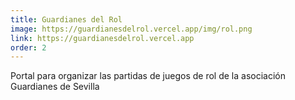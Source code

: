 ```yaml
---
title: Guardianes del Rol
image: https://guardianesdelrol.vercel.app/img/rol.png
link: https://guardianesdelrol.vercel.app
order: 2
---
```


Portal para organizar las partidas de juegos de rol de la asociación Guardianes de Sevilla
